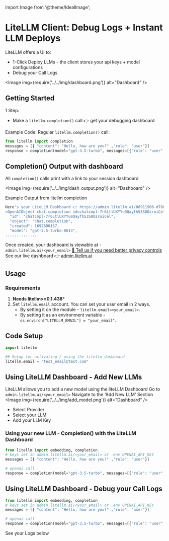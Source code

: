 import Image from '@theme/IdealImage';

# LiteLLM Client: Debug Logs + Instant LLM Deploys
LiteLLM offers a UI to:
* 1-Click Deploy LLMs - the client stores your api keys + model configurations
* Debug your Call Logs 

<Image img={require('../../img/dashboard.png')} alt="Dashboard" />

## Getting Started
1 Step: 
* Make a `litellm.completion()` call 👉 get your debugging dashboard  

Example Code: Regular `litellm.completion()` call:
```python
from litellm import completion
messages = [{ "content": "Hello, how are you?" ,"role": "user"}]
response = completion(model="gpt-3.5-turbo", messages=[{"role": "user", "content": "Hi 👋 - i'm openai"}])
```

## Completion() Output with dashboard
All `completion()` calls print with a link to your session dashboard

<Image img={require('../../img/dash_output.png')} alt="Dashboard" />

Example Output from litellm completion
```bash
Here's your LiteLLM Dashboard 👉 https://admin.litellm.ai/88911906-d786-44f2-87c7-9720e6031b45
<OpenAIObject chat.completion id=chatcmpl-7r6LtlUXYYu0QayfhS3S0OzroiCel at 0x7fb307375030> JSON: {
  "id": "chatcmpl-7r6LtlUXYYu0QayfhS3S0OzroiCel",
  "object": "chat.completion",
  "created": 1692890157,
  "model": "gpt-3.5-turbo-0613",
..............

```

Once created, your dashboard is viewable at - `admin.litellm.ai/<your_email>` [👋 Tell us if you need better privacy controls](https://calendly.com/d/4mp-gd3-k5k/berriai-1-1-onboarding-litellm-hosted-version?month=2023-08)
See our live dashboard 👉 [admin.litellm.ai](https://admin.litellm.ai/)

## Usage
### Requirements
1. **Needs litellm>=0.1.438***
2. Set `litellm.email` account. You can set your user email in 2 ways.  
    - By setting it on the module - `litellm.email=<your_email>`.
    - By setting it as an environment variable - `os.environ["LITELLM_EMAIL"] = "your_email"`.

## Code Setup
```python
import litellm

## Setup for activating / using the litellm dashboard
litellm.email = "test_email@test.com"

```

## Using LiteLLM Dashboard - Add New LLMs
LiteLLM allows you to add a new model using the liteLLM Dashboard 
Go to `admin.litellm.ai/<your_email>`
Navigate to the 'Add New LLM' Section
<Image img={require('../../img/add_model.png')} alt="Dashboard" />

- Select Provider
- Select your LLM 
- Add your LLM Key

### Using your new LLM - Completion() with the LiteLLM Dashboard
```python
from litellm import embedding, completion
# keys set in admin.litellm.ai/<your_email> or .env OPENAI_API_KEY
messages = [{ "content": "Hello, how are you?" ,"role": "user"}]

# openai call
response = completion(model="gpt-3.5-turbo", messages=[{"role": "user", "content": "Hi 👋 - i'm openai"}])
```

## Using LiteLLM Dashboard - Debug your Call Logs 

```python
from litellm import embedding, completion
# keys set in admin.litellm.ai/<your_email> or .env OPENAI_API_KEY
messages = [{ "content": "Hello, how are you?" ,"role": "user"}]

# openai call
response = completion(model="gpt-3.5-turbo", messages=[{"role": "user", "content": "Hi 👋 - i'm openai"}])
```

See your Logs below